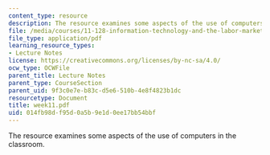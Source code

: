 ```yaml
---
content_type: resource
description: The resource examines some aspects of the use of computers in the classroom.
file: /media/courses/11-128-information-technology-and-the-labor-market-spring-2005/014fb98df95d0a5b9e1d0ee17bb54bbf_week11.pdf
file_type: application/pdf
learning_resource_types:
- Lecture Notes
license: https://creativecommons.org/licenses/by-nc-sa/4.0/
ocw_type: OCWFile
parent_title: Lecture Notes
parent_type: CourseSection
parent_uid: 9f3c0e7e-b83c-d5e6-510b-4e8f4823b1dc
resourcetype: Document
title: week11.pdf
uid: 014fb98d-f95d-0a5b-9e1d-0ee17bb54bbf
---
```

The resource examines some aspects of the use of computers in the classroom.